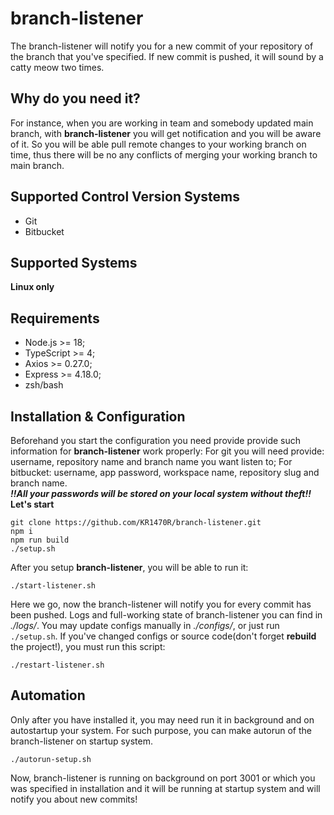 
# branch-listener
The branch-listener will notify you for a new commit of your repository of the branch that you've specified.
If new commit is pushed, it will sound by a catty meow two times.
## Why do you need it?
For instance, when you are working in team and somebody updated main branch, with **branch-listener** you will get notification and you will be aware of it. So you will be able pull remote changes to your working branch on time, thus there will be no any conflicts of merging your working branch to main branch.
## Supported Control Version Systems
 - Git
 - Bitbucket
## Supported Systems
**Linux only**
## Requirements
 - Node.js >= 18;
 - TypeScript >= 4;
 - Axios >= 0.27.0;
 - Express >= 4.18.0;
 - zsh/bash
## Installation & Configuration
Beforehand you start the configuration you need provide provide such information for **branch-listener** work properly:
For git you will need provide: username, repository name and branch name you want listen to;
For bitbucket: username, app password, workspace name, repository slug and branch name.\
***‼️All your passwords will be stored on your local system without theft‼️***\
 **Let's start**
 
    git clone https://github.com/KR1470R/branch-listener.git
    npm i
    npm run build
    ./setup.sh
After you setup **branch-listener**, you will be able to run it:

    ./start-listener.sh
Here we go, now the branch-listener will notify you for every commit has been pushed.
Logs and full-working state of branch-listener you can find in *./logs/*.
You may update configs manually in *./configs/*, or just run `./setup.sh`.
If you've changed configs or source code(don't forget **rebuild** the project!), you must run this script:

    ./restart-listener.sh

## Automation
Only after you have installed it, you may need run it in background and on autostartup your system.
For such purpose, you can make autorun of the branch-listener on startup system.

    ./autorun-setup.sh
Now, branch-listener is running on background on port 3001 or which you was specified in installation and it will be running at startup system and will notify you about new commits!
